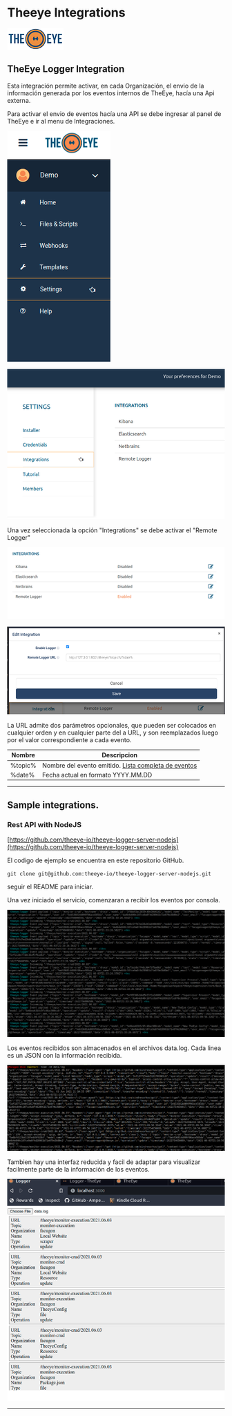 # Theeye Integrations

[![theeye.io](../../images/logo-theeye-theOeye-logo2.png)](https://theeye.io/en/index.html)

## TheEye Logger Integration

Esta integración permite activar, en cada Organización, el envio de la información generada por los eventos internos de TheEye, hacía una Api externa.

Para activar el envio de eventos hacía una API se debe ingresar al panel de TheEye e ir al menu de Integraciones.

![](../../images/integrations_logger_screen_1.png)

![](../../images/integrations_logger_screen_2.png)

Una vez seleccionada la opción "Integrations" se debe activar el "Remote Logger"

![](../../images/integrations_logger_screen_3.png)

![](../../images/integrations_logger_screen_4.png)


La URL admite dos parámetros opcionales, que pueden ser colocados en cualquier orden y en cualquier parte del a URL, y son reemplazados luego por el valor correspondiente a cada evento.

| Nombre | Descripcion |
| ----- | ------ |
| %topic% | Nombre del evento emitido. [Lista completa de eventos](/core-concepts/events/)|
| %date% | Fecha actual en formato YYYY.MM.DD |

------

## Sample integrations.

### Rest API with NodeJS

[https://github.com/theeye-io/theeye-logger-server-nodejs](https://github.com/theeye-io/theeye-logger-server-nodejs)

El codigo de ejemplo se encuentra en este repositorio GitHub.

```
git clone git@github.com:theeye-io/theeye-logger-server-nodejs.git
```

seguir el README para iniciar.

Una vez iniciado el servicio, comenzaran a recibir los eventos por consola.

![](../../images/integrations_logger_screen_5.png)

Los eventos recibidos son almacenados en el archivos data.log. Cada linea es un JSON con la información recibida.

![](../../images/integrations_logger_screen_6.png)

Tambien hay una interfaz reducida y facil de adaptar para visualizar facilmente parte de la información de los eventos.

![](../../images/integrations_logger_screen_7.png)

-----
